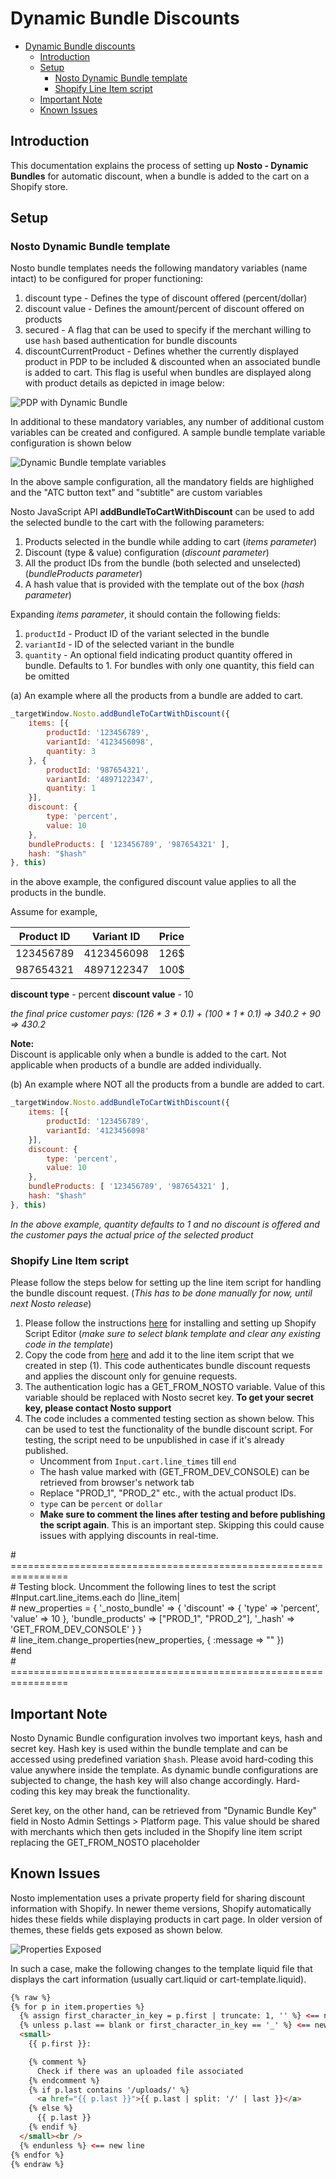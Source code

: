 # Dynamic Bundle Discounts

* [Dynamic Bundle discounts](dynamic-bundle-discounts.md#dynamic-bundle-discounts)
  * [Introduction](dynamic-bundle-discounts.md#introduction)
  * [Setup](dynamic-bundle-discounts.md#setup)
    * [Nosto Dynamic Bundle template](dynamic-bundle-discounts.md#nosto-dynamic-bundle-template)
    * [Shopify Line Item script](dynamic-bundle-discounts.md#shopify-line-item-script)
  * [Important Note](dynamic-bundle-discounts.md#important-note)
  * [Known Issues](dynamic-bundle-discounts.md#known-issues)

## Introduction

This documentation explains the process of setting up **Nosto - Dynamic Bundles** for automatic discount, when a bundle is added to the cart on a Shopify store.

## Setup

### Nosto Dynamic Bundle template

Nosto bundle templates needs the following mandatory variables (name intact) to be configured for proper functioning:
1. discount type - Defines the type of discount offered (percent/dollar)
2. discount value - Defines the amount/percent of discount offered on products
3. secured - A flag that can be used to specify if the merchant willing to use `hash` based authentication for bundle discounts
4. discountCurrentProduct - Defines whether the currently displayed product in PDP to be included & discounted when an associated bundle is added to cart. This flag is useful when bundles are displayed along with product details as depicted in image below:

![PDP with Dynamic Bundle](https://user-images.githubusercontent.com/82023195/173544975-2b80f502-fe2c-41d8-b388-11ce8f951db2.png)

In additional to these mandatory variables, any number of additional custom variables can be created and configured. A sample bundle template variable configuration is shown below

![Dynamic Bundle template variables](https://user-images.githubusercontent.com/82023195/173543873-dcbc9224-3410-4e52-8d72-4f60067fbcfa.png)

In the above sample configuration, all the mandatory fields are highlighed and the "ATC button text" and "subtitle" are custom variables

Nosto JavaScript API **addBundleToCartWithDiscount** can be used to add the selected bundle to the cart with the following parameters:

1. Products selected in the bundle while adding to cart (_items parameter_)
2. Discount (type & value) configuration (_discount parameter_)
3. All the product IDs from the bundle (both selected and unselected) (_bundleProducts parameter_)
4. A hash value that is provided with the template out of the box (_hash parameter_)

Expanding _items parameter_, it should contain the following fields:

1. `productId` - Product ID of the variant selected in the bundle
2. `variantId` - ID of the selected variant in the bundle
3. `quantity` - An optional field indicating product quantity offered in bundle. Defaults to 1. For bundles with only one quantity, this field can be omitted

(a) An example where all the products from a bundle are added to cart.

```javascript
_targetWindow.Nosto.addBundleToCartWithDiscount({
    items: [{
        productId: '123456789',
        variantId: '4123456098',
        quantity: 3
    }, {
        productId: '987654321',
        variantId: '4897122347',
        quantity: 1
    }],
    discount: {
        type: 'percent',
        value: 10
    },
    bundleProducts: [ '123456789', '987654321' ],
    hash: "$hash"
}, this)
```

in the above example, the configured discount value applies to all the products in the bundle.

Assume for example,

| Product ID | Variant ID | Price |
| :--------: | :--------: | :---: |
|  123456789 | 4123456098 |  126$ |
|  987654321 | 4897122347 |  100$ |

**discount type** - percent **discount value** - 10

_the final price customer pays: (126 \* 3 \* 0.1) + (100 \* 1 \* 0.1) => 340.2 + 90 => 430.2_

**Note:**\
Discount is applicable only when a bundle is added to the cart. Not applicable when products of a bundle are added individually.

(b) An example where NOT all the products from a bundle are added to cart.

```javascript
_targetWindow.Nosto.addBundleToCartWithDiscount({
    items: [{
        productId: '123456789',
        variantId: '4123456098'
    }],
    discount: {
        type: 'percent',
        value: 10
    },
    bundleProducts: [ '123456789', '987654321' ],
    hash: "$hash"
}, this)
```

_In the above example, quantity defaults to 1 and no discount is offered and the customer pays the actual price of the selected product_

### Shopify Line Item script

Please follow the steps below for setting up the line item script for handling the bundle discount request. (_This has to be done manually for now, until next Nosto release_)

1. Please follow the instructions [here](https://help.shopify.com/en/manual/checkout-settings/script-editor/create) for installing and setting up Shopify Script Editor (_make sure to select blank template and clear any existing code in the template_)
2. Copy the code from [here](https://github.com/Nosto/wiki-docs/files/8706014/line\_item\_script.txt) and add it to the line item script that we created in step (1). This code authenticates bundle discount requests and applies the discount only for genuine requests.
3. The authentication logic has a GET\_FROM\_NOSTO variable. Value of this variable should be replaced with Nosto secret key. **To get your secret key, please contact Nosto support**
4. The code includes a commented testing section as shown below. This can be used to test the functionality of the bundle discount script. For testing, the script need to be unpublished in case if it's already published.
   * Uncomment from `Input.cart.line_times` till `end`
   * The hash value marked with (GET\_FROM\_DEV\_CONSOLE) can be retrieved from browser's network tab
   * Replace "PROD\_1", "PROD\_2" etc., with the actual product IDs.
   * `type` can be `percent` or `dollar`
   * **Make sure to comment the lines after testing and before publishing the script again**. This is an important step. Skipping this could cause issues with applying discounts in real-time.

\# ================================================================\
\# Testing block. Uncomment the following lines to test the script\
\#Input.cart.line\_items.each do |line\_item|\
\# new\_properties = { '\_nosto\_bundle' => { 'discount' => { 'type' => 'percent', 'value' => 10 }, 'bundle\_products' => \["PROD\_1", "PROD\_2"], '\_hash' => 'GET\_FROM\_DEV\_CONSOLE' } }\
\# line\_item.change\_properties(new\_properties, { :message => "" })\
\#end\
\# ================================================================

## Important Note
Nosto Dynamic Bundle configuration involves two important keys, hash and secret key. Hash key is used within the bundle template and can be accessed using predefined variation `$hash`. Please avoid hard-coding this value anywhere inside the template. As dynamic bundle configurations are subjected to change, the hash key will also change accordingly. Hard-coding this key may break the functionality.

Seret key, on the other hand, can be retrieved from "Dynamic Bundle Key" field in Nosto Admin Settings > Platform page. This value should be shared with merchants which then gets included in the Shopify line item script replacing the GET\_FROM\_NOSTO placeholder

## Known Issues

Nosto implementation uses a private property field for sharing discount information with Shopify. In newer theme versions, Shopify automatically hides these fields while displaying products in cart page. In older version of themes, these fields gets exposed as shown below.

![Properties Exposed](https://user-images.githubusercontent.com/82023195/168611801-666c24bc-c7f9-4edd-bdf5-2be32798391c.png)

In such a case, make the following changes to the template liquid file that displays the cart information (usually cart.liquid or cart-template.liquid).

```html
{% raw %}
{% for p in item.properties %}
  {% assign first_character_in_key = p.first | truncate: 1, '' %} <== new line
  {% unless p.last == blank or first_character_in_key == '_' %} <== new line
  <small>
    {{ p.first }}:

    {% comment %}
      Check if there was an uploaded file associated
    {% endcomment %}
    {% if p.last contains '/uploads/' %}
      <a href="{{ p.last }}">{{ p.last | split: '/' | last }}</a>
    {% else %}
      {{ p.last }}
    {% endif %}
  </small><br />
  {% endunless %} <== new line
{% endfor %}
{% endraw %}
```
